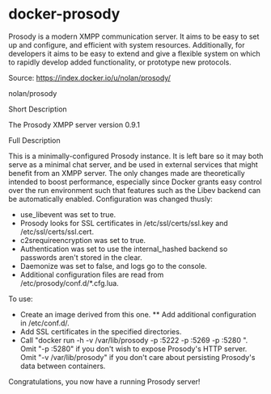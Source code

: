 docker-prosody
==============

Prosody is a modern XMPP communication server. It aims to be easy to set up and configure, and efficient with system resources. Additionally, for developers it aims to be easy to extend and give a flexible system on which to rapidly develop added functionality, or prototype new protocols. 

Source: https://index.docker.io/u/nolan/prosody/

nolan/prosody

Short Description

The Prosody XMPP server version 0.9.1

Full Description

This is a minimally-configured Prosody instance. It is left bare so it may both serve as a minimal chat server, and be used in external services that might benefit from an XMPP server. The only changes made are theoretically intended to boost performance, especially since Docker grants easy control over the run environment such that features such as the Libev backend can be automatically enabled. Configuration was changed thusly:

*  use_libevent was set to true.
*  Prosody looks for SSL certificates in /etc/ssl/certs/ssl.key and /etc/ssl/certs/ssl.cert.
*  c2srequireencryption was set to true.
*  Authentication was set to use the internal_hashed backend so passwords aren't stored in the clear.
*  Daemonize was set to false, and logs go to the console.
*  Additional configuration files are read from /etc/prosody/conf.d/*.cfg.lua.

To use:

* Create an image derived from this one.
** Add additional configuration in /etc/conf.d/.
* Add SSL certificates in the specified directories.
* Call "docker run -h -v /var/lib/prosody -p :5222 -p :5269 -p :5280 ". Omit "-p :5280" if you don't wish to expose Prosody's HTTP server. Omit "-v /var/lib/prosody" if you don't care about persisting Prosody's data between containers.

Congratulations, you now have a running Prosody server!
